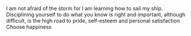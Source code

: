 I am not afraid of the storm for I am learning how to sail my ship.
Disciplining yourself to do what you know is right and important, although difficult, is the high road to pride, self-esteem and personal satisfaction  
Choose happiness
